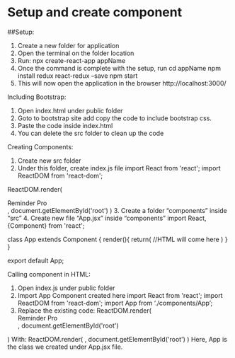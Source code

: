 # Setup and create component
##Setup:
  1.	Create a new folder for application
  2.	Open the terminal on the folder location
  3.	Run: npx create-react-app appName
  4.	Once the command is complete with the setup, run
      cd appName
      npm install redux react-redux –save
      npm start
  5.	This will now open the application in the browser
      http://localhost:3000/

Including Bootstrap:
1.	Open index.html under public folder
2.	Goto to bootstrap site add copy the code to include bootstrap css.
3.	Paste the code inside index.html
4.	You can delete the src folder to clean up the code

Creating Components:
1.	Create new src folder
2.	Under this folder, create index.js file
import React from 'react';
import ReactDOM from 'react-dom';

ReactDOM.render(
    <div>Reminder Pro</div>, document.getElementById('root')
)
3.	Create a folder “components” inside “src”
4.	Create new file “App.jsx” inside “components”
import React, {Component} from 'react';

class App extends Component {
    render(){
        return(
            //HTML will come here
        )
    }
}

export default App;

Calling component in HTML:
1.	Open index.js under public folder
2.	Import App Component created here
import React from 'react';
import ReactDOM from 'react-dom';
import App from ‘./components/App’;
3.	Replace the existing code:
ReactDOM.render(
    <div>Reminder Pro</div>, document.getElementById('root')
)
With:
ReactDOM.render(
    <App/>, document.getElementById('root')
)
Here, App is the class we created under App.jsx file.


